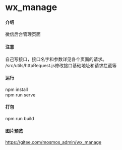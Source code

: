 # wx_manage

#### 介绍
微信后台管理页面
#### 注意
自己写接口，接口名字和参数详见各个页面的请求。<br/>
/src/utils/httpRequest.js修改接口基础地址和请求拦截等
#### 运行
npm install<br/>
npm run serve
#### 打包
npm run build
#### 图片预览
https://gitee.com/mosmos_admin/wx_manage
